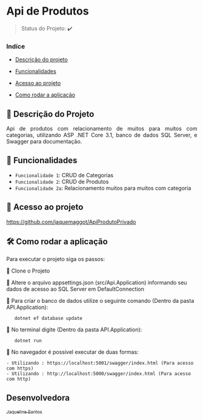 # Api de Produtos

>Status do Projeto: :heavy_check_mark:

### Indíce 

* [Descrição do projeto](#descrição-do-projeto)

* [Funcionalidades](#funcionalidades)

* [Acesso ao projeto](#acesso-ao-projeto)

* [Como rodar a aplicação](#como-rodar-a-aplicação-arrow_forward)

## :scroll: Descrição do Projeto

<p align="justify">
  Api de produtos com relacionamento de muitos para muitos com categorias, utilizando ASP .NET Core 3.1, banco de dados SQL Server, e Swagger para documentação.
</p>

## :hammer: Funcionalidades
- `Funcionalidade 1`: CRUD de Categorias
- `Funcionalidade 2`: CRUD de Produtos
- `Funcionalidade 2a`: Relacionamento muitos para muitos com categoria

## 📁 Acesso ao projeto

https://github.com/jaquemaggot/ApiProdutoPrivado

## 🛠️ Como rodar a aplicação

Para executar o projeto siga os passos:

:memo: Clone o Projeto

:memo: Altere o arquivo appsettings.json (src/Api.Application) informando seu dados de acesso ao SQL Server em DefaultConnection

:memo: Para criar o banco de dados utilize o seguinte comando (Dentro da pasta API.Application):

       dotnet ef database update

:memo: No terminal digite (Dentro da pasta API.Application): 

       dotnet run

:memo: No navegador é possível executar de duas formas:

    - Utilizando : https://localhost:5001/swagger/index.html (Para acesso com https)
    - Utilizando : http://localhost:5000/swagger/index.html (Para acesso com http)

## Desenvolvedora
[<sub>Jaqueline Santos</sub>](https://github.com/jaquemaggot)




